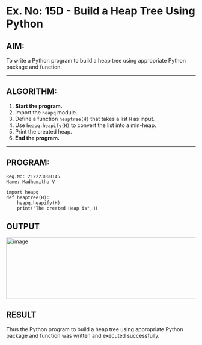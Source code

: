 # Ex. No: 15D - Build a Heap Tree Using Python

## AIM:
To write a Python program to build a heap tree using appropriate Python package and function.

---

## ALGORITHM:

1. **Start the program.**
2. Import the `heapq` module.
3. Define a function `heaptree(H)` that takes a list `H` as input.
4. Use `heapq.heapify(H)` to convert the list into a min-heap.
5. Print the created heap.
6. **End the program.**

---

## PROGRAM:

```
Reg.No: 212223060145
Name: Madhumitha V

import heapq
def heaptree(H):
    heapq.heapify(H)
    print("The created Heap is",H)
```

## OUTPUT
<img width="1123" height="163" alt="image" src="https://github.com/user-attachments/assets/e97febd0-4020-44a4-9e7a-07654457d2b8" />

## RESULT
Thus the Python program to build a heap tree using appropriate Python package and function was written and executed successfully.
